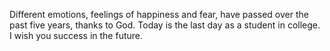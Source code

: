 Different emotions, feelings of happiness and fear, have passed over the past five years, thanks to God. Today is the last day as a student in college. I wish you success in the future.




